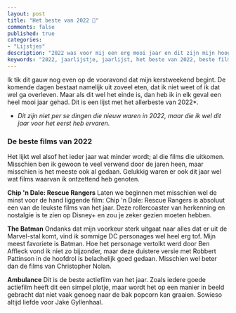 ```yaml
---
layout: post
title: "Het beste van 2022 🥳"
comments: false
published: true
categories: 
- "Lijstjes"
description: "2022 was voor mij een erg mooi jaar en dit zijn mijn hoogte punten.."
keywords: "2022, jaarlijstje, jaarlijst, het beste van 2022, beste films, beste series, beste apps"
---
```


Ik tik dit gauw nog even op de vooravond dat mijn kerstweekend begint. De komende dagen bestaat namelijk uit zoveel eten, dat ik niet weet of ik dat wel ga overleven. Maar als dit wel het einde is, dan heb ik in elk geval een heel mooi jaar gehad. Dit is een lijst met het allerbeste van 2022*.

* <em>Dit zijn niet per se dingen die nieuw waren in 2022, maar die ik wel dit jaar voor het eerst heb ervaren.</em>

### De beste films van 2022
Het lijkt wel alsof het ieder jaar wat minder wordt; al die films die uitkomen. Misschien ben ik gewoon te veel verwend door de jaren heen, maar misschien is het meeste ook al gedaan. Gelukkig waren er ook dit jaar wel wat films waarvan ik ontzettend heb genoten.

**Chip 'n Dale: Rescue Rangers**
Laten we beginnen met misschien wel de minst voor de hand liggende film: Chip 'n Dale: Rescue Rangers is absoluut een van de leukste films van het jaar. Deze rollercoaster van herkenning en nostalgie is te zien op Disney+ en zou je zeker gezien moeten hebben.

**The Batman**
Ondanks dat mijn voorkeur sterk uitgaat naar alles dat er uit de Marvel-stal komt, vind ik sommige DC personages wel heel erg tof. Mijn meest favoriete is Batman. Hoe het personage vertolkt werd door Ben Affleck vond ik niet zo bijzonder, maar deze duistere versie met Robbert Pattinson in de hoofdrol is belachelijk goed gedaan. Misschien wel beter dan de films van Christopher Nolan.

**Ambulance**
Dit is de beste actiefilm van het jaar. Zoals iedere goede actiefilm heeft dit een simpel plotje, maar wordt het op een manier in beeld gebracht dat niet vaak genoeg naar de bak popcorn kan graaien. Sowieso altijd liefde voor Jake Gyllenhaal.


